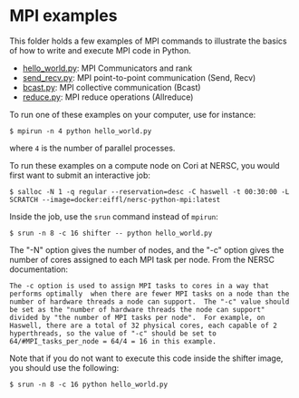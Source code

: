 # MPI examples

This folder holds a few examples of MPI commands to illustrate the basics of how
to write and execute MPI code in Python.

 - [hello_world.py](hello_world.py): MPI Communicators and rank
 - [send_recv.py](send_recv.py): MPI point-to-point communication (Send, Recv)
 - [bcast.py](bcast.py): MPI collective communication (Bcast)
 - [reduce.py](reduce.py): MPI reduce  operations (Allreduce)

To run one of these examples on your computer, use for instance:
```
$ mpirun -n 4 python hello_world.py
```
where `4` is the number of parallel processes.

To run these examples on a compute node on Cori at NERSC, you would first want
to submit an interactive job:
```
$ salloc -N 1 -q regular --reservation=desc -C haswell -t 00:30:00 -L SCRATCH --image=docker:eiffl/nersc-python-mpi:latest
```

Inside the job, use the `srun` command instead of `mpirun`:
```
$ srun -n 8 -c 16 shifter -- python hello_world.py
```
The "-N" option gives the number of nodes, and the "-c" option gives the number of cores assigned to each MPI task per node. From the NERSC documentation:
```
The -c option is used to assign MPI tasks to cores in a way that performs optimally  when there are fewer MPI tasks on a node than the number of hardware threads a node can support.  The "-c" value should be set as the "number of hardware threads the node can support" divided by "the number of MPI tasks per node".  For example, on Haswell, there are a total of 32 physical cores, each capable of 2 hyperthreads, so the value of "-c" should be set to 64/#MPI_tasks_per_node = 64/4 = 16 in this example.  
```
Note that if you do not want to execute this code inside the shifter image, you should
use the following:
```
$ srun -n 8 -c 16 python hello_world.py
```

